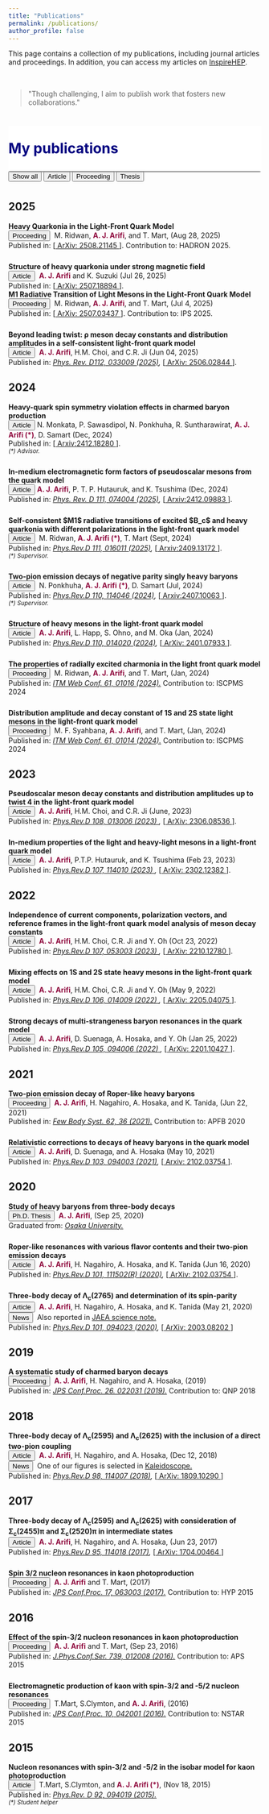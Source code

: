 ```yaml
---
title: "Publications"
permalink: /publications/
author_profile: false
---
```


This page contains a collection of my publications, including journal articles and proceedings. 
In addition, you can access my articles on <a href="https://inspirehep.net/authors/1410710">InspireHEP</a>.

<p style="margin-bottom:1.2cm;"></p>

<div id="chart_div" style="display: block; width: 100%; transform: scale(1.2);"></div>

<p style="margin-bottom:1cm;"></p>

<blockquote>
    "Though challenging, I aim to publish work that fosters new collaborations."
</blockquote>

<p style="margin-bottom:1cm;"></p>

<div style="display: flex; align-items: center; background-color: white; position: sticky; top: 0px; padding: 10px 0px; box-shadow: 0 4px 2px -2px gray; z-index: 1; height: 70px;"> 
  <h1 style="color:#000080; margin: 0;">My publications</h1> 
</div>

<div id="myBtnContainer">
  <button class="btnz active" onclick="filterSelection('all')"> Show all</button>
  <button class="btnz" onclick="filterSelection('article')"> Article</button>
  <button class="btnz" onclick="filterSelection('proceeding')"> Proceeding</button>
  <button class="btnz" onclick="filterSelection('thesis')"> Thesis</button>
</div>

<p style="margin-bottom:1cm;"></p>


<div class="containerz">

  <div class="filterDiv article proceeding" style="width:100%"><h2>2025</h2></div>

  <div style="margin-bottom: 25px;" class="filterDiv proceeding"><b>Heavy Quarkonia in the Light-Front Quark Model</b><br> 
      <button class="btn--article-blue">Proceeding</button>&nbsp; M. Ridwan, <b style="color:#900C3F"> A. J. Arifi</b>, and T. Mart, (Aug 28, 2025)<br>
      Published in: [<a href="https://arxiv.org/abs/2508.21145"> ArXiv: 2508.21145  </a>]. Contribution to: HADRON 2025.</div

  <div style="margin-bottom: 25px;" class="filterDiv article"><b>Structure of heavy quarkonia under strong magnetic field</b><br>
      <button class="btn--article">Article</button>&nbsp; <b style="color:#900C3F"> A. J. Arifi</b> and K. Suzuki (Jul 26, 2025)<br> 
      Published in: [<a href="https://arxiv.org/abs/2507.18894"> ArXiv: 2507.18894 </a>]. </div>
  
  <div style="margin-bottom: 25px;" class="filterDiv proceeding"><b>M1 Radiative Transition of Light Mesons in the Light-Front Quark Model</b><br> 
      <button class="btn--article-blue">Proceeding</button>&nbsp; M. Ridwan, <b style="color:#900C3F"> A. J. Arifi</b>, and T. Mart, (Jul 4, 2025)<br>
      Published in: [<a href="https://arxiv.org/abs/2507.03437"> ArXiv: 2507.03437 </a>]. Contribution to: IPS 2025.</div>
  
  <div style="margin-bottom: 25px;" class="filterDiv article"><b>Beyond leading twist: ρ meson decay constants and distribution amplitudes in a self-consistent light-front quark model</b><br>
      <button class="btn--article">Article</button>&nbsp; <b style="color:#900C3F"> A. J. Arifi</b>, H.M. Choi, and C.R. Ji (Jun 04, 2025)<br> 
      Published in:<i> <a href="https://doi.org/10.1103/hhk8-g2bj"> Phys. Rev. D112, 033009 (2025)</a>,</i> [<a href="https://arxiv.org/abs/2506.02844"> ArXiv: 2506.02844 </a>].  </div>


  <div class="filterDiv article proceeding" style="width:100%"><h2>2024</h2></div>


  <div style="margin-bottom: 25px;" class="filterDiv article"><b> Heavy-quark spin symmetry violation effects in charmed baryon production </b><br>
      <button class="btn--article">Article</button> N. Monkata, P. Sawasdipol, N. Ponkhuha, R. Suntharawirat, <b style="color:#900C3F"> A. J. Arifi (*)</b>, D. Samart (Dec, 2024)<br> 
      Published in: [<a href="https://arxiv.org/abs/2412.18280"> Arxiv:2412.18280 </a>]. <br>
      <small><i>(*) Advisor.</i></small>
  </div>
  

  <div style="margin-bottom: 25px;" class="filterDiv article"><b> In-medium electromagnetic form factors of pseudoscalar mesons from the quark model </b><br>
      <button class="btn--article">Article</button>  <b style="color:#900C3F"> A. J. Arifi</b>,  P. T. P. Hutauruk, and K. Tsushima  (Dec, 2024)<br> 
      Published in: <i> <a href="https://doi.org/10.1103/PhysRevD.111.074004"> Phys. Rev. D 111, 074004 (2025)</a>,</i> [<a href="https://arxiv.org/abs/2412.09883"> Arxiv:2412.09883 </a>]. <br>
  </div>
  

  <div style="margin-bottom: 25px;" class="filterDiv article"><b> Self-consistent $M1$ radiative transitions of excited $B_c$ and heavy quarkonia with different polarizations in the light-front quark model </b><br>
      <button class="btn--article">Article</button>&nbsp; M. Ridwan, <b style="color:#900C3F"> A. J. Arifi (*)</b>, T. Mart (Sept, 2024)<br> 
      Published in: <i> <a href="https://doi.org/10.1103/PhysRevD.111.016011"> Phys.Rev.D 111, 016011 (2025)</a>,</i> [<a href="https://arxiv.org/abs/2409.13172"> Arxiv:2409.13172 </a>]. <br>
      <small><i>(*) Supervisor.</i></small>
  </div>
  
  <div style="margin-bottom: 25px;" class="filterDiv article"><b> Two-pion emission decays of negative parity singly heavy baryons </b><br>
      <button class="btn--article">Article</button>&nbsp; N. Ponkhuha, <b style="color:#900C3F"> A. J. Arifi (*)</b>, D. Samart (Jul, 2024)<br> 
      Published in:  <i> <a href="https://doi.org/10.1103/PhysRevD.110.114046"> Phys.Rev.D 110, 114046 (2024)</a>,</i> [<a href="https://arxiv.org/abs/2407.10063"> Arxiv:2407.10063 </a>]. <br>
      <small><i>(*) Supervisor.</i></small>
  </div>
  
  <div style="margin-bottom: 25px;" class="filterDiv article"><b> Structure of heavy mesons in the light-front quark model </b><br>
      <button class="btn--article">Article</button>&nbsp; <b style="color:#900C3F"> A. J. Arifi</b>, L. Happ, S. Ohno, and M. Oka (Jan, 2024)<br> 
      Published in:  <i> <a href="https://doi.org/10.1103/PhysRevD.110.014020"> Phys.Rev.D 110, 014020 (2024)</a>,</i> [<a href="https://arxiv.org/abs/2401.07933"> ArXiv: 2401.07933 </a>].  </div>
  
  <div style="margin-bottom: 25px;" class="filterDiv proceeding"><b>The properties of radially excited charmonia in the light front quark model</b><br> 
      <button class="btn--article-blue">Proceeding</button>&nbsp; M. Ridwan, <b style="color:#900C3F"> A. J. Arifi</b>, and T. Mart, (Jan, 2024)<br>
      Published in: <i> <a href="https://doi.org/10.1051/itmconf/20246101016">ITM Web Conf. 61, 01016 (2024).</a></i> Contribution to: ISCPMS 2024</div>

  <div style="margin-bottom: 25px;" class="filterDiv proceeding"><b> Distribution amplitude and decay constant of 1S and 2S state light mesons in the light-front quark model </b><br> 
      <button class="btn--article-blue">Proceeding</button>&nbsp; M. F. Syahbana, <b style="color:#900C3F"> A. J. Arifi</b>, and T. Mart, (Jan, 2024)<br>
      Published in: <i> <a href="https://doi.org/10.1051/itmconf/20246101014">ITM Web Conf. 61, 01014 (2024).</a></i> Contribution to: ISCPMS 2024</div>
  
<div class="filterDiv article" style="width:100%"><h2>2023</h2></div>
  
  <div style="margin-bottom: 25px;" class="filterDiv article"><b> Pseudoscalar meson decay constants and distribution amplitudes up to 
      twist 4 in the light-front quark model </b><br>
      <button class="btn--article">Article</button>&nbsp; <b style="color:#900C3F"> A. J. Arifi</b>, H.M. Choi, and C.R. Ji (June, 2023)<br> 
      Published in:  <i> <a href="https://doi.org/10.1103/PhysRevD.108.013006"> Phys.Rev.D 108, 013006 (2023) </a>,
      </i> [<a href="https://arxiv.org/abs/2306.08536"> ArXiv: 2306.08536 </a>].  
  </div>
  
  <div style="margin-bottom: 25px;" class="filterDiv article"><b> In-medium properties of the light and heavy-light mesons in a light-front quark model </b><br>
      <button class="btn--article">Article</button>&nbsp; <b style="color:#900C3F"> A. J. Arifi</b>, P.T.P. Hutauruk, and K. Tsushima (Feb 23, 2023)<br> 
      Published in:  <i> <a href="https://doi.org/10.1103/PhysRevD.107.114010"> Phys.Rev.D 107, 114010 (2023) </a>,
      </i> [<a href="https://arxiv.org/abs/2302.12382"> ArXiv: 2302.12382 </a>].
  </div>
  
  <div class="filterDiv article" style="width:100%"><h2>2022</h2></div>

  <div style="margin-bottom: 25px;" class="filterDiv article"><b>Independence of current components, polarization vectors, and reference frames in the light-front quark model analysis of meson decay constants</b><br>
      <button class="btn--article">Article</button>&nbsp; <b style="color:#900C3F"> A. J. Arifi</b>, H.M. Choi, C.R. Ji and Y. Oh (Oct 23, 2022)<br> 
      Published in: <i> <a href="https://journals.aps.org/prd/abstract/10.1103/PhysRevD.107.053003"> Phys.Rev.D 107, 053003 (2023) </a>,</i> [<a href="https://arxiv.org/abs/2210.12780"> ArXiv: 2210.12780 </a>].  </div>
  
  <div style="margin-bottom: 25px;" class="filterDiv article"><b>Mixing effects on 1S and 2S state heavy mesons in the light-front quark
 model</b><br>
      <button class="btn--article">Article</button>&nbsp; <b style="color:#900C3F"> A. J. Arifi</b>, H.M. Choi, C.R. Ji and Y. Oh (May 9, 2022)<br> 
      Published in: <i> <a href="https://journals.aps.org/prd/abstract/10.1103/PhysRevD.106.014009"> Phys.Rev.D 106, 014009 (2022) </a>,</i> [<a href="https://arxiv.org/abs/2205.04075"> ArXiv: 2205.04075 </a>].  </div>
  
  <div style="margin-bottom: 25px;" class="filterDiv article"><b>Strong decays of multi-strangeness baryon resonances in the quark model</b><br> 
       <button class="btn--article">Article</button>&nbsp; <b style="color:#900C3F"> A. J. Arifi</b>, D. Suenaga, A. Hosaka, and Y. Oh (Jan 25, 2022)<br> 
      Published in: <i> <a href="https://journals.aps.org/prd/abstract/10.1103/PhysRevD.105.094006"> Phys.Rev.D 105, 094006 (2022) </a>,</i> [<a href="https://arxiv.org/abs/2201.10427"> ArXiv: 2201.10427 </a>].  </div>

  <div class="filterDiv article proceeding" style="width:100%"><h2>2021</h2></div>
  <div style="margin-bottom: 25px;" class="filterDiv proceeding"><b>Two-pion emission decay of Roper-like heavy baryons</b><br> 
      <button class="btn--article-blue">Proceeding</button>&nbsp; <b style="color:#900C3F"> A. J. Arifi</b>, H. Nagahiro, A. Hosaka, and K. Tanida, (Jun 22, 2021)    <br> 
      Published in: <i> <a href="https://link.springer.com/article/10.1007/s00601-021-01625-0">Few Body Syst. 62, 36 (2021).</a></i> Contribution to: APFB 2020 </div>
  
  <div style="margin-bottom: 25px;" class="filterDiv article"><b>Relativistic corrections to decays of heavy baryons in the quark model</b><br> 
      <button class="btn--article">Article</button>&nbsp; <b style="color:#900C3F"> A. J. Arifi</b>, D. Suenaga, and A. Hosaka (May 10, 2021)<br> 
      Published in: <i> <a href="https://journals.aps.org/prd/abstract/10.1103/PhysRevD.103.094003"> Phys.Rev.D 103, 094003 (2021)</a>,</i> [<a href="https://arxiv.org/abs/2102.03754"> Arxiv: 2102.03754 </a>]. </div>

  <div class="filterDiv article thesis" style="width:100%"><h2>2020</h2></div>

  <div style="margin-bottom: 25px;" class="filterDiv thesis"><b>Study of heavy baryons from three-body decays</b><br> 
      <button class="btn--article-black">Ph.D. Thesis</button>&nbsp; <b style="color:#900C3F"> A. J. Arifi</b>, (Sep 25, 2020)<br> 
      Graduated from: <i> <a href="https://japanlinkcenter.org/jalc/linkSakiAnnaiOto/mRRidirect/index?doi=10.18910/77474"> Osaka University.</a></i> </div>
  
  <div style="margin-bottom: 25px;" class="filterDiv article"><b>Roper-like resonances with various flavor contents and their two-pion emission decays</b><br> 
      <button class="btn--article">Article</button>&nbsp; <b style="color:#900C3F"> A. J. Arifi</b>, H. Nagahiro, A. Hosaka, and K. Tanida (Jun 16, 2020)<br> 
      Published in: <i> <a href="https://journals.aps.org/prd/abstract/10.1103/PhysRevD.101.111502"> Phys.Rev.D 101, 111502(R) (2020)</a>,</i> [<a href="https://arxiv.org/abs/2004.07423"> ArXiv: 2102.03754 </a>]. </div> 
  
  <div style="margin-bottom: 25px;" class="filterDiv article"><b>Three-body decay of Λ<sub>c</sub>(2765) and determination of its spin-parity</b><br> 
      <button class="btn--article">Article</button>&nbsp; <b style="color:#900C3F"> A. J. Arifi</b>, H. Nagahiro, A. Hosaka, and K. Tanida (May 21, 2020)<br> 
      <button class="btn--article-red">News</button>&nbsp; Also reported in <a href="https://asrc.jaea.go.jp/publication/note/pdf/41kagaku/41_06.pdf">JAEA science note.</a><br>
    Published in: <i> <a href="https://journals.aps.org/prd/abstract/10.1103/PhysRevD.101.094023"> Phys.Rev.D 101, 094023 (2020)</a>,</i> [<a href="https://arxiv.org/abs/2003.08202"> ArXiv: 2003.08202 </a>] </div> 

  <div class="filterDiv proceeding" style="width:100%"><h2>2019</h2></div>
  <div style="margin-bottom: 25px;" class="filterDiv proceeding"><b>A systematic study of charmed baryon decays</b><br> 
      <button class="btn--article-blue">Proceeding</button>&nbsp; <b style="color:#900C3F"> A. J. Arifi</b>, H. Nagahiro, and A. Hosaka, (2019)<br> 
      Published in: <i> <a href="https://journals.jps.jp/doi/10.7566/JPSCP.26.022031">JPS Conf.Proc. 26. 022031 (2019).</a></i> Contribution to: QNP 2018 </div>    

  <div class="filterDiv article" style="width:100%"><h2>2018</h2></div>
  <div style="margin-bottom: 25px;" class="filterDiv article"><b>Three-body decay of Λ<sub>c</sub>(2595) and Λ<sub>c</sub>(2625) with the inclusion of a direct two-pion coupling</b><br> 
      <button class="btn--article">Article</button>&nbsp; <b style="color:#900C3F"> A. J. Arifi</b>, H. Nagahiro, and A. Hosaka, (Dec 12, 2018)<br> 
      <button class="btn--article-red">News</button>&nbsp; One of our figures is selected in <a href="https://journals.aps.org/prd/kaleidoscope/prd/98/11/114007">Kaleidoscope.</a><br>
      Published in: <i> <a href="https://journals.aps.org/prd/abstract/10.1103/PhysRevD.98.114007"> Phys.Rev.D 98, 114007 (2018)</a>,</i> [<a href="https://arxiv.org/abs/1809.10290"> ArXiv: 1809.10290 </a>] </div>  

  <div class="filterDiv article proceeding" style="width:100%"><h2>2017</h2></div>
  <div style="margin-bottom: 25px;" class="filterDiv article"><b>Three-body decay of Λ<sub>c</sub>(2595) and Λ<sub>c</sub>(2625) with consideration of Σ<sub>c</sub>(2455)π and Σ<sub>c</sub>(2520)π in intermediate states </b><br> 
      <button class="btn--article">Article</button>&nbsp; <b style="color:#900C3F"> A. J. Arifi</b>, H. Nagahiro, and A. Hosaka, (Jun 23, 2017)<br> 
      Published in: <i> <a href="https://journals.aps.org/prd/abstract/10.1103/PhysRevD.95.114018"> Phys.Rev.D 95, 114018 (2017)</a>,</i> [<a href="https://arxiv.org/abs/1704.00464"> ArXiv: 1704.00464 </a>] </div>
  
  <div style="margin-bottom: 25px;" class="filterDiv proceeding"><b>Spin 3/2 nucleon resonances in kaon photoproduction </b><br> 
      <button class="btn--article-blue">Proceeding</button>&nbsp; <b style="color:#900C3F"> A. J. Arifi</b> and T. Mart, (2017)<br> 
      Published in: <i> <a href="https://journals.jps.jp/doi/10.7566/JPSCP.17.063003">JPS Conf.Proc. 17, 063003 (2017).</a></i> Contribution to: HYP 2015 </div>

  <div class="filterDiv proceeding" style="width:100%"><h2>2016</h2></div>
  <div style="margin-bottom: 25px;" class="filterDiv proceeding"><b>Effect of the spin-3/2 nucleon resonances in kaon photoproduction </b><br> 
      <button class="btn--article-blue">Proceeding</button>&nbsp; <b style="color:#900C3F"> A. J. Arifi</b> and T. Mart, (Sep 23, 2016)<br>
      Published in: <i> <a href="https://iopscience.iop.org/article/10.1088/1742-6596/739/1/012008">J.Phys.Conf.Ser. 739, 012008 (2016).</a></i> Contribution to: APS 2015 </div>
  
  <div style="margin-bottom: 25px;" class="filterDiv proceeding"><b>Electromagnetic production of kaon with spin-3/2 and -5/2 nucleon resonances </b><br> 
      <button class="btn--article-blue">Proceeding</button>&nbsp; T.Mart, S.Clymton, and <b style="color:#900C3F"> A. J. Arifi</b>, (2016)<br>
      Published in: <i> <a href="https://journals.jps.jp/doi/10.7566/JPSCP.10.042001">JPS Conf.Proc. 10, 042001 (2016).</a></i> Contribution to: NSTAR 2015</div>

  <div class="filterDiv article" style="width:100%"><h2>2015</h2></div>
  <div class="filterDiv article"><b> Nucleon resonances with spin-3/2 and -5/2 in the isobar model for kaon photoproduction </b> <br> 
      <button class="btn--article">Article</button>&nbsp; T.Mart, S.Clymton, and <b style="color:#900C3F"> A. J. Arifi (*)</b>, (Nov 18, 2015)<br>
      Published in: <i> <a href="https://journals.aps.org/prd/abstract/10.1103/PhysRevD.92.094019">Phys.Rev. D 92, 094019 (2015).</a> </i> <br> 
      <small><i>(*) Student helper</i></small>
  </div>
</div>
